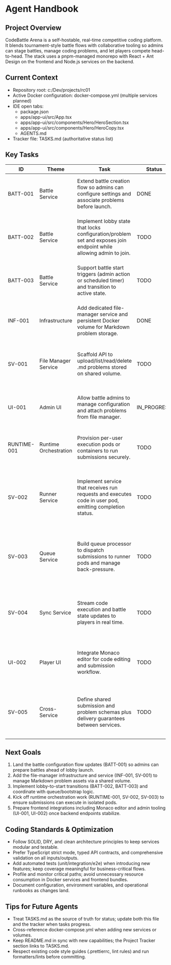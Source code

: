 # Agent Handbook

## Project Overview

CodeBattle Arena is a self-hostable, real-time competitive coding platform. It blends tournament-style battle flows with collaborative tooling so admins can stage battles, manage coding problems, and let players compete head-to-head. The stack uses a pnpm-managed monorepo with React + Ant Design on the frontend and Node.js services on the backend.

## Current Context

- Repository root: c:/Dev/projects/rc01
- Active Docker configuration: docker-compose.yml (multiple services planned)
- IDE open tabs:
  - package.json
  - apps/app-ui/src/App.tsx
  - apps/app-ui/src/components/Hero/HeroSection.tsx
  - apps/app-ui/src/components/Hero/HeroCopy.tsx
  - AGENTS.md
- Tracker file: TASKS.md (authoritative status list)

## Key Tasks

| ID          | Theme                 | Task                                                                                                               | Status      | Notes                                                                                    |
| ----------- | --------------------- | ------------------------------------------------------------------------------------------------------------------ | ----------- | ---------------------------------------------------------------------------------------- |
| BATT-001    | Battle Service        | Extend battle creation flow so admins can configure settings and associate problems before launch.                 | DONE        | Model battle config entities, expose CRUD endpoints, and persist problem associations.   |
| BATT-002    | Battle Service        | Implement lobby state that locks configuration/problem set and exposes join endpoint while allowing admin to join. | TODO        | Add state machine transitions, enforce read-only guards, and surface lobby join API.     |
| BATT-003    | Battle Service        | Support battle start triggers (admin action or scheduled timer) and transition to active state.                    | TODO        | Wire timer scheduler, admin action handler, and broadcast state change events.           |
| INF-001     | Infrastructure        | Add dedicated file-manager service and persistent Docker volume for Markdown problem storage.                      | DONE        | Update docker-compose, declare shared volume, and document local path mappings.          |
| SV-001      | File Manager Service  | Scaffold API to upload/list/read/delete .md problems stored on shared volume.                                      | TODO        | Implement validation, metadata (hash/slug), and auth guard for admin-only access.        |
| UI-001      | Admin UI              | Allow battle admins to manage configuration and attach problems from file manager.                                 | IN_PROGRESS | Drafting admin configuration scaffolding; awaiting SV-001 before API wiring.           |
| RUNTIME-001 | Runtime Orchestration | Provision per-user execution pods or containers to run submissions securely.                                       | TODO        | Define runtime templates, resource quotas, and isolation policies.                       |
| SV-002      | Runner Service        | Implement service that receives run requests and executes code in user pod, emitting completion status.            | TODO        | Handle language-specific runners, capture stdout/stderr, and publish completion events.  |
| SV-003      | Queue Service         | Build queue processor to dispatch submissions to runner pods and manage back-pressure.                             | TODO        | Choose message broker, implement retry/dead-letter flows, and expose monitoring metrics. |
| SV-004      | Sync Service          | Stream code execution and battle state updates to players in real time.                                            | TODO        | Provide WebSocket/SSE endpoints, manage subscriptions, and ensure delivery ordering.     |
| UI-002      | Player UI             | Integrate Monaco editor for code editing and submission workflow.                                                  | TODO        | Install Monaco, configure language support, and connect submission lifecycle to UI.      |
| SV-005      | Cross-Service         | Define shared submission and problem schemas plus delivery guarantees between services.                            | TODO        | Publish schema package, version contracts, and document message sequencing expectations. |

## Next Goals

1. Land the battle configuration flow updates (BATT-001) so admins can prepare battles ahead of lobby launch.
2. Add the file-manager infrastructure and service (INF-001, SV-001) to manage Markdown problem assets via a shared volume.
3. Implement lobby-to-start transitions (BATT-002, BATT-003) and coordinate with queue/bootstrap logic.
4. Kick off runtime orchestration work (RUNTIME-001, SV-002, SV-003) to ensure submissions can execute in isolated pods.
5. Prepare frontend integrations including Monaco editor and admin tooling (UI-001, UI-002) once backend endpoints stabilize.

## Coding Standards & Optimization

- Follow SOLID, DRY, and clean architecture principles to keep services modular and testable.
- Prefer TypeScript strict mode, typed API contracts, and comprehensive validation on all inputs/outputs.
- Add automated tests (unit/integration/e2e) when introducing new features; keep coverage meaningful for business-critical flows.
- Profile and monitor critical paths; avoid unnecessary resource consumption in Docker services and frontend bundles.
- Document configuration, environment variables, and operational runbooks as changes land.

## Tips for Future Agents

- Treat TASKS.md as the source of truth for status; update both this file and the tracker when tasks progress.
- Cross-reference docker-compose.yml when adding new services or volumes.
- Keep README.md in sync with new capabilities; the Project Tracker section links to TASKS.md.
- Respect existing code style guides (.prettierrc, lint rules) and run formatters/lints before committing.
